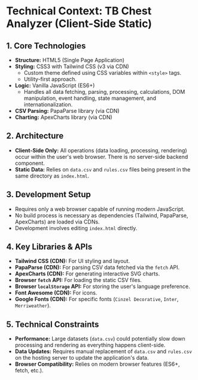 # Technical Context: TB Chest Analyzer (Client-Side Static)

## 1. Core Technologies

*   **Structure:** HTML5 (Single Page Application)
*   **Styling:** CSS3 with Tailwind CSS (v3 via CDN)
    *   Custom theme defined using CSS variables within `<style>` tags.
    *   Utility-first approach.
*   **Logic:** Vanilla JavaScript (ES6+)
    *   Handles all data fetching, parsing, processing, calculations, DOM manipulation, event handling, state management, and internationalization.
*   **CSV Parsing:** PapaParse library (via CDN)
*   **Charting:** ApexCharts library (via CDN)

## 2. Architecture

*   **Client-Side Only:** All operations (data loading, processing, rendering) occur within the user's web browser. There is no server-side backend component.
*   **Static Data:** Relies on `data.csv` and `rules.csv` files being present in the same directory as `index.html`.

## 3. Development Setup

*   Requires only a web browser capable of running modern JavaScript.
*   No build process is necessary as dependencies (Tailwind, PapaParse, ApexCharts) are loaded via CDNs.
*   Development involves editing `index.html` directly.

## 4. Key Libraries & APIs

*   **Tailwind CSS (CDN):** For UI styling and layout.
*   **PapaParse (CDN):** For parsing CSV data fetched via the `fetch` API.
*   **ApexCharts (CDN):** For generating interactive SVG charts.
*   **Browser `fetch` API:** For loading the static CSV files.
*   **Browser `localStorage` API:** For storing the user's language preference.
*   **Font Awesome (CDN):** For icons.
*   **Google Fonts (CDN):** For specific fonts (`Cinzel Decorative`, `Inter`, `Merriweather`).

## 5. Technical Constraints

*   **Performance:** Large datasets (`data.csv`) could potentially slow down processing and rendering as everything happens client-side.
*   **Data Updates:** Requires manual replacement of `data.csv` and `rules.csv` on the hosting server to update the application's data.
*   **Browser Compatibility:** Relies on modern browser features (ES6+, fetch, etc.). 